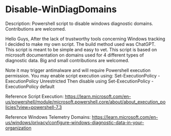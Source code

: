 # Disable-WinDiagDomains
Description:
Powershell script to disable windows diagnostic domains. Contributions are welcomed. 

Hello Guys,
After the lack of trustworthy tools concerning Windows tracking I decided to make my own script.
The build method used was ChatGPT.
This script is meant to be simple and easy to vet. 
This script is based on microsoft documentation on domains used for 4 different types of diagnostic data.
Big and small contributions are welcomed.

Note it may trigger antimalware and will require Powershell execution permission. 
You may enable script execution using:
Set-ExecutionPolicy -ExecutionPolicy Unrestricted
Then disable using
Set-ExecutionPolicy -ExecutionPolicy default

Reference Script Execution:
https://learn.microsoft.com/en-us/powershell/module/microsoft.powershell.core/about/about_execution_policies?view=powershell-7.3

Reference Windows Telemetry Domains:
https://learn.microsoft.com/en-us/windows/privacy/configure-windows-diagnostic-data-in-your-organization
